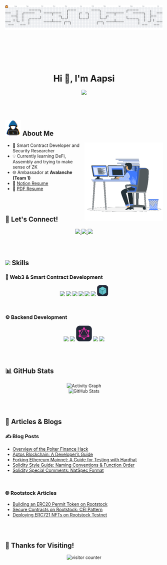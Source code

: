 <div align="center">

<!-- Pacman Contribution Graphs -->
<picture>
  <source media="(prefers-color-scheme: dark)" srcset="https://raw.githubusercontent.com/aapsi/aapsi/output/pacman-contribution-graph-dark.svg">
  <source media="(prefers-color-scheme: light)" srcset="https://raw.githubusercontent.com/aapsi/aapsi/output/pacman-contribution-graph.svg">
  <img alt="Aapsi's Pacman contribution graph" src="https://raw.githubusercontent.com/aapsi/aapsi/output/pacman-contribution-graph.svg">
</picture>

<br><br>

</div>

<br><br>

<h1 align="center">Hi 👋, I'm Aapsi</h1>

<p align="center">
  <a href="https://github.com/DenverCoder1/readme-typing-svg">
    <img src="https://readme-typing-svg.herokuapp.com?font=Time+New+Roman&color=cyan&size=25&center=true&vCenter=true&width=600&height=100&lines=FullStack+Blockchain+Developer..&hearts;++;Solidity+Smart+Contract+Developer,;Loves+to+learn+new+stuff">
  </a>
</p>

<br><br>

## <picture><img src="https://github.com/0xAbdulKhalid/0xAbdulKhalid/raw/main/assets/mdImages/about_me.gif" width="50px"></picture> About Me

<picture>
  <img align="right" src="https://github.com/0xAbdulKhalid/0xAbdulKhalid/raw/main/assets/mdImages/Right_Side.gif" width="250px">
</picture>

- 🌱 Smart Contract Developer and Security Researcher  
- 💡 Currently learning DeFi, Assembly and trying to make sense of ZK 
- 🌐 Ambassador at **Avalanche (Team 1)**  
- 📄 [Notion Resume](https://opaque-polyanthus-299.notion.site/GM-GM-17067f4480db802cbfa2f4d82d01dd0e)  
- 📄 [PDF Resume](https://drive.google.com/file/d/13kPz3DYtFajSLaNnGJCNgj3yDn26-7Ef/view?usp=sharing)

<br><br>

## 🤝 Let's Connect!

<div align="center">

<a href="https://www.linkedin.com/in/aapsi-khaira-308283162/" target="_blank">
  <img src="https://img.shields.io/badge/LinkedIn:-AapsiK-0077B5?style=for-the-badge&logo=linkedin&logoColor=white"/>
</a>
<a href="https://twitter.com/aapsik" target="_blank">
  <img src="https://img.shields.io/badge/Twitter:-aapsik-1DA1F2?style=for-the-badge&logo=twitter&logoColor=white"/>
</a>
<a href="mailto:aapsikhaira98@gmail.com" target="_blank">
  <img src="https://img.shields.io/badge/Gmail:-AapsiK-EA4335?style=for-the-badge&logo=gmail&logoColor=white"/>
</a>

</div>

<br><br>

## <img src="https://media2.giphy.com/media/QssGEmpkyEOhBCb7e1/giphy.gif" width="25"> Skills

### 🧠 Web3 & Smart Contract Development

<p align="center">
  <img src="https://raw.githubusercontent.com/marwin1991/profile-technology-icons/refs/heads/main/icons/solidity.png" width="50">
  <img src="https://raw.githubusercontent.com/marwin1991/profile-technology-icons/refs/heads/main/icons/hardhat.png" width="50">
  <img src="https://raw.githubusercontent.com/marwin1991/profile-technology-icons/refs/heads/main/icons/foundry.png" width="50">
  <img src="https://raw.githubusercontent.com/marwin1991/profile-technology-icons/refs/heads/main/icons/ethereum.png" width="50">
  <img src="https://raw.githubusercontent.com/marwin1991/profile-technology-icons/refs/heads/main/icons/chainlink.png" width="50">
  <img src="https://raw.githubusercontent.com/marwin1991/profile-technology-icons/refs/heads/main/icons/uniswap.png" width="50">
  <img src="https://github.com/tandpfun/skill-icons/blob/main/icons/IPFS-Dark.svg" width="35">
</p>

<br>

### ⚙️ Backend Development

<p align="center">
  <img src="https://raw.githubusercontent.com/marwin1991/profile-technology-icons/refs/heads/main/icons/node_js.png" width="50">
  <img src="https://raw.githubusercontent.com/marwin1991/profile-technology-icons/refs/heads/main/icons/express.png" width="50">
  <img src="https://github.com/tandpfun/skill-icons/blob/main/icons/GraphQL-Dark.svg" width="50">
  <img src="https://raw.githubusercontent.com/marwin1991/profile-technology-icons/refs/heads/main/icons/npm.png" width="50">
  <img src="https://raw.githubusercontent.com/marwin1991/profile-technology-icons/refs/heads/main/icons/go.png" width="50">
</p>

<br><br>

## 📊 GitHub Stats

<div align="center">

<img src="https://github-readme-activity-graph.vercel.app/graph?username=aapsi&radius=16&theme=dracula&area=true&order=5" height="300" alt="Activity Graph" />

<br>

<picture>
  <source srcset="https://github-readme-stats.vercel.app/api?username=aapsi&show_icons=true&theme=dark" media="(prefers-color-scheme: dark)" />
  <source srcset="https://github-readme-stats.vercel.app/api?username=aapsi&show_icons=true" media="(prefers-color-scheme: light), (prefers-color-scheme: no-preference)" />
  <img src="https://github-readme-stats.vercel.app/api?username=aapsi&show_icons=true" alt="GitHub Stats" />
</picture>

</div>

<br><br>

## 📝 Articles & Blogs

### ✍️ Blog Posts

- [Overview of the Polter Finance Hack](https://coinsbench.com/overview-of-the-polter-finance-hack-d86b839474f5)  
- [Aptos Blockchain: A Developer’s Guide](https://medium.com/@aapsikhaira98/aptos-blockchain-a-developers-guide-ed3b27eb0588)  
- [Forking Ethereum Mainnet: A Guide for Testing with Hardhat](https://medium.com/coinmonks/forking-ethereum-mainnet-a-comprehensive-guide-for-testing-with-hardhat-c78452bf71cb)  
- [Solidity Style Guide: Naming Conventions & Function Order](https://medium.com/coinmonks/solidity-style-guide-correct-naming-convention-and-function-order-a1976eb0a9a2)  
- [Solidity Special Comments: NatSpec Format](https://coinsbench.com/solidity-special-comments-natspec-documentation-format-388da664a76a)  

<br>

### 🌐 Rootstock Articles

- [Building an ERC20 Permit Token on Rootstock](https://rootstock.hashnode.dev/building-an-erc20-permit-token-on-rootstock-a-complete-guide)  
- [Secure Contracts on Rootstock: CEI Pattern](https://rootstock.hashnode.dev/writing-secure-smart-contracts-on-rootstock-the-importance-of-the-cei-pattern)  
- [Deploying ERC721 NFTs on Rootstock Testnet](https://rootstock.hashnode.dev/deploying-an-erc-721-nft-on-rootstock-testnet)  

<br><br>

## 🙌 Thanks for Visiting!

<div align="center">
  <img src="https://profile-counter.glitch.me/aapsi/count.svg?" alt="visitor counter" />
</div>
